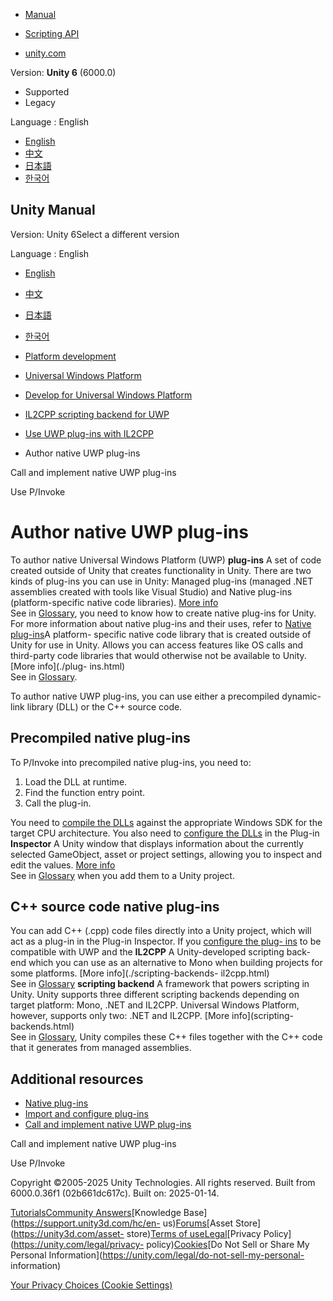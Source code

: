 [](https://docs.unity3d.com)

  * [Manual](../Manual/index.html)
  * [Scripting API](../ScriptReference/index.html)

  * [unity.com](https://unity.com/)

Version: **Unity 6** (6000.0)

  * Supported
  * Legacy

Language : English

  * [English](/Manual/uwp-native-plugins-author.html)
  * [中文](/cn/current/Manual/uwp-native-plugins-author.html)
  * [日本語](/ja/current/Manual/uwp-native-plugins-author.html)
  * [한국어](/kr/current/Manual/uwp-native-plugins-author.html)

[](https://docs.unity3d.com)

## Unity Manual

Version: Unity 6Select a different version

Language : English

  * [English](/Manual/uwp-native-plugins-author.html)
  * [中文](/cn/current/Manual/uwp-native-plugins-author.html)
  * [日本語](/ja/current/Manual/uwp-native-plugins-author.html)
  * [한국어](/kr/current/Manual/uwp-native-plugins-author.html)

  * [Platform development ](PlatformSpecific.html)
  * [Universal Windows Platform](WindowsStore.html)
  * [Develop for Universal Windows Platform](uwp-developing.html)
  * [IL2CPP scripting backend for UWP](uwp-il2cpp-scripting.html)
  * [Use UWP plug-ins with IL2CPP](uwp-il2cpp-plugins.html)
  * Author native UWP plug-ins

[](uwp-native-plugins-call.html)

Call and implement native UWP plug-ins

[](uwp-pinvoke.html)

Use P/Invoke

# Author native UWP plug-ins

To author native Universal Windows Platform (UWP) **plug-ins** A set of code
created outside of Unity that creates functionality in Unity. There are two
kinds of plug-ins you can use in Unity: Managed plug-ins (managed .NET
assemblies created with tools like Visual Studio) and Native plug-ins
(platform-specific native code libraries). [More info](./plug-ins.html)  
See in [Glossary](Glossary.html#Plug-in), you need to know how to create
native plug-ins for Unity. For more information about native plug-ins and
their uses, refer to [Native plug-ins](plug-ins-native.html)A platform-
specific native code library that is created outside of Unity for use in
Unity. Allows you can access features like OS calls and third-party code
libraries that would otherwise not be available to Unity. [More info](./plug-
ins.html)  
See in [Glossary](Glossary.html#Nativeplug-in).

To author native UWP plug-ins, you can use either a precompiled dynamic-link
library (DLL) or the C++ source code.

## Precompiled native plug-ins

To P/Invoke into precompiled native plug-ins, you need to:

  1. Load the DLL at runtime.
  2. Find the function entry point.
  3. Call the plug-in.

You need to [compile the DLLs](plug-ins-managed.html) against the appropriate
Windows SDK for the target CPU architecture. You also need to [configure the
DLLs](plug-ins-managed.html) in the Plug-in **Inspector** A Unity window that
displays information about the currently selected GameObject, asset or project
settings, allowing you to inspect and edit the values. [More
info](UsingTheInspector.html)  
See in [Glossary](Glossary.html#Inspector) when you add them to a Unity
project.

## C++ source code native plug-ins

You can add C++ (.cpp) code files directly into a Unity project, which will
act as a plug-in in the Plug-in Inspector. If you [configure the plug-
ins](plug-in-inspector.html) to be compatible with UWP and the **IL2CPP** A
Unity-developed scripting back-end which you can use as an alternative to Mono
when building projects for some platforms. [More info](./scripting-backends-
il2cpp.html)  
See in [Glossary](Glossary.html#IL2CPP) **scripting backend** A framework that
powers scripting in Unity. Unity supports three different scripting backends
depending on target platform: Mono, .NET and IL2CPP. Universal Windows
Platform, however, supports only two: .NET and IL2CPP. [More info](scripting-
backends.html)  
See in [Glossary](Glossary.html#ScriptingBackend), Unity compiles these C++
files together with the C++ code that it generates from managed assemblies.

## Additional resources

  * [Native plug-ins](plug-ins-native.html)
  * [Import and configure plug-ins](plug-in-inspector.html)
  * [Call and implement native UWP plug-ins](uwp-native-plugins-call.html)

[](uwp-native-plugins-call.html)

Call and implement native UWP plug-ins

[](uwp-pinvoke.html)

Use P/Invoke

Copyright ©2005-2025 Unity Technologies. All rights reserved. Built from
6000.0.36f1 (02b661dc617c). Built on: 2025-01-14.

[Tutorials](https://learn.unity.com/)[Community
Answers](https://answers.unity3d.com)[Knowledge
Base](https://support.unity3d.com/hc/en-
us)[Forums](https://forum.unity3d.com)[Asset Store](https://unity3d.com/asset-
store)[Terms of
use](https://docs.unity3d.com/Manual/TermsOfUse.html)[Legal](https://unity.com/legal)[Privacy
Policy](https://unity.com/legal/privacy-
policy)[Cookies](https://unity.com/legal/cookie-policy)[Do Not Sell or Share
My Personal Information](https://unity.com/legal/do-not-sell-my-personal-
information)

[Your Privacy Choices (Cookie Settings)](javascript:void\(0\);)

